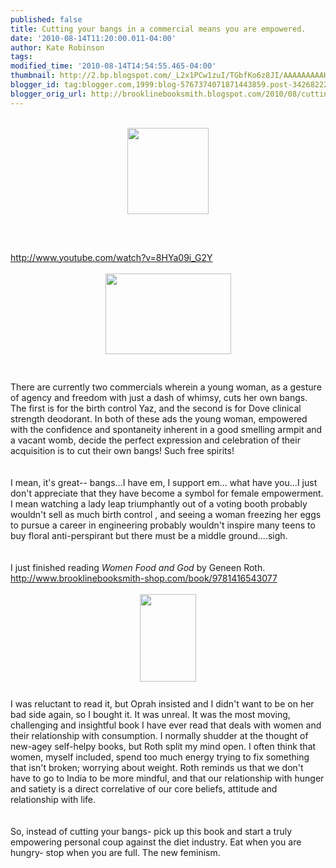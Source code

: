 ```yaml
---
published: false
title: Cutting your bangs in a commercial means you are empowered.
date: '2010-08-14T11:20:00.011-04:00'
author: Kate Robinson
tags: 
modified_time: '2010-08-14T14:54:55.465-04:00'
thumbnail: http://2.bp.blogspot.com/_L2x1PCw1zuI/TGbfKo6z8JI/AAAAAAAAAHQ/BqJc9AfATTA/s72-c/bangs.bmp
blogger_id: tag:blogger.com,1999:blog-5767374071871443859.post-34268222798218941
blogger_orig_url: http://brooklinebooksmith.blogspot.com/2010/08/cutting-your-bangs-in-commercial-means.html
---
```


<div><br /><div><a href="http://2.bp.blogspot.com/_L2x1PCw1zuI/TGbfKo6z8JI/AAAAAAAAAHQ/BqJc9AfATTA/s1600/bangs.bmp"><img style="TEXT-ALIGN: center; MARGIN: 0px auto 10px; WIDTH: 130px; DISPLAY: block; HEIGHT: 138px; CURSOR: hand" id="BLOGGER_PHOTO_ID_5505332968382787730" border="0" alt="" src="http://2.bp.blogspot.com/_L2x1PCw1zuI/TGbfKo6z8JI/AAAAAAAAAHQ/BqJc9AfATTA/s320/bangs.bmp" /></a><br /><br /><br /><div><a href="http://www.youtube.com/watch?v=8HYa09i_G2Y">http://www.youtube.com/watch?v=8HYa09i_G2Y</a></div><br /><div></div><img style="TEXT-ALIGN: center; MARGIN: 0px auto 10px; WIDTH: 201px; DISPLAY: block; HEIGHT: 129px; CURSOR: hand" id="BLOGGER_PHOTO_ID_5505333105756974562" border="0" alt="" src="http://2.bp.blogspot.com/_L2x1PCw1zuI/TGbfSorXreI/AAAAAAAAAHY/_Eg-qbnIKKA/s400/bangs+too.bmp" /><br /><br /><div>There are currently two commercials wherein a young woman, as a gesture of agency and freedom with just a dash of whimsy, cuts her own bangs. The first is for the birth control Yaz, and the second is for Dove clinical strength deodorant. In both of these ads the young woman, empowered with the confidence and spontaneity inherent in a good smelling armpit and a vacant womb, decide the perfect expression and celebration of their acquisition is to cut their own bangs! Such free spirits! </div><br /><div></div><br /><div>I mean, it's great-- bangs...I have em, I support em... what have you...I just don't appreciate that they have become a symbol for female empowerment. I mean watching a lady leap triumphantly out of a voting booth probably wouldn't sell as much birth control , and seeing a woman freezing her eggs to pursue a career in engineering probably wouldn't inspire many teens to buy floral anti-perspirant but there must be a middle ground....sigh.</div><br /><div></div><br /><div>I just finished reading <em>Women Food and God</em> by Geneen Roth. <a href="http://www.brooklinebooksmith-shop.com/book/9781416543077">http://www.brooklinebooksmith-shop.com/book/9781416543077</a></div><br /><div></div><img style="TEXT-ALIGN: center; MARGIN: 0px auto 10px; WIDTH: 90px; DISPLAY: block; HEIGHT: 140px; CURSOR: hand" id="BLOGGER_PHOTO_ID_5505338750960073570" border="0" alt="" src="http://3.bp.blogspot.com/_L2x1PCw1zuI/TGbkbOsq-2I/AAAAAAAAAHg/GG5ylMhn6ro/s400/wfdg.jpg" /><br /><div>I was reluctant to read it, but Oprah insisted and I didn't want to be on her bad side again, so I bought it. It was unreal. It was the most moving, challenging and insightful book I have ever read that deals with women and their relationship with consumption. I normally shudder at the thought of new-agey self-helpy books, but Roth split my mind open. I often think that women, myself included, spend too much energy trying to fix something that isn't broken; worrying about weight. Roth reminds us that we don't have to go to India to be more mindful, and that our relationship with hunger and satiety is a direct correlative of our core beliefs, attitude and relationship with life.</div><br /><div></div><br /><div>So, instead of cutting your bangs- pick up this book and start a truly empowering personal coup against the diet industry. Eat when you are hungry- stop when you are full. The new feminism.</div><br /><br /><br /><div></div></div></div>